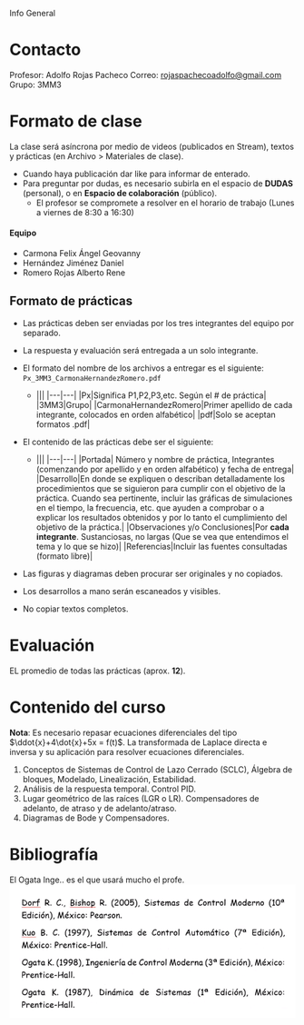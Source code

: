 Info General

# Contacto
Profesor: Adolfo Rojas Pacheco
Correo: rojaspachecoadolfo@gmail.com
Grupo: 3MM3

# Formato de clase
La clase será asíncrona por medio de videos (publicados en Stream), textos y prácticas (en Archivo > Materiales de clase).

* Cuando haya publicación dar like para informar de enterado.
* Para preguntar por dudas, es necesario subirla en el espacio de **DUDAS** (personal), o en **Espacio de colaboración** (público).
	* El profesor se compromete a resolver en el horario de trabajo (Lunes a viernes de 8:30 a 16:30)

#### Equipo
- Carmona Felix Ángel Geovanny
- Hernández Jiménez Daniel
- Romero Rojas Alberto Rene

## Formato de prácticas

* Las prácticas deben ser enviadas por los tres integrantes del equipo por separado.
* La respuesta y evaluación será entregada a un solo integrante.
* El formato del nombre de los archivos a entregar es el siguiente: `Px_3MM3_CarmonaHernandezRomero.pdf`
	* |||
	|---|---|
	|Px|Significa P1,P2,P3,etc. Según el # de práctica|
	|3MM3|Grupo|
	|CarmonaHernandezRomero|Primer apellido de cada integrante, colocados en orden alfabético|
	|pdf|Solo se aceptan formatos .pdf|
	
	
* El contenido de las prácticas debe ser el siguiente:
	* |||
	|---|---|
	|Portada| Número y nombre de práctica, Integrantes (comenzando por apellido y en orden alfabético) y fecha de entrega|
	|Desarrollo|En donde se expliquen o describan detalladamente los procedimientos que se siguieron para cumplir con el objetivo de la práctica. Cuando sea pertinente, incluir las gráficas de simulaciones en el tiempo, la frecuencia, etc. que ayuden a comprobar o a explicar los resultados obtenidos y por lo tanto el cumplimiento del objetivo de la práctica.|
	|Observaciones y/o Conclusiones|Por **cada integrante**. Sustanciosas, no largas (Que se vea que entendimos el tema y lo que se hizo)|
	|Referencias|Incluir las fuentes consultadas (formato libre)|
* Las figuras y diagramas deben procurar ser originales y no copiados.
* Los desarrollos a mano serán escaneados y visibles.
* No copiar textos completos.

# Evaluación
EL promedio de todas las prácticas (aprox. **12**).

# Contenido del curso
**Nota**: Es necesario repasar ecuaciones diferenciales del tipo $\ddot{x}+4\dot{x}+5x = f(t)$. La transformada de Laplace directa e inversa y su aplicación para resolver ecuaciones diferenciales.

1. Conceptos de Sistemas de Control de Lazo Cerrado (SCLC), Álgebra de bloques, Modelado, Linealización, Estabilidad.
2. Análisis de la respuesta temporal. Control PID.
3. Lugar geométrico de las raíces (LGR o LR). Compensadores de adelanto, de atraso y de adelanto/atraso.
4. Diagramas de Bode y Compensadores.

# Bibliografía
El Ogata Inge.. es el que usará mucho el profe.
![f293b34fa60bbfd7ccc33419633e4f09.png](../../../img/03b9ba9b83a7403898e597679f4438e6.png)